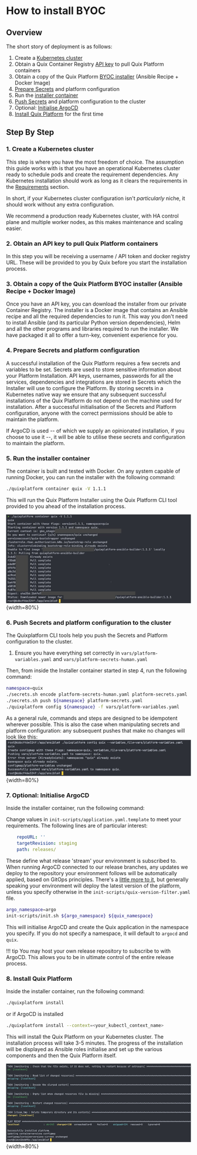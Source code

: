 # How to install BYOC

## Overview

The short story of deployment is as follows:

1. Create a [Kubernetes cluster](#1-create-a-kubernetes-cluster)
2. Obtain a Quix Container Registry [API key](#2-obtain-an-api-key-to-pull-quix-platform-containers) to pull Quix Platform containers
3. Obtain a copy of the Quix Platform [BYOC installer](#3-obtain-a-copy-of-the-quix-platform-byoc-installer-ansible-recipe--docker-image) (Ansible Recipe + Docker Image)
4. [Prepare Secrets](#5-prepare-secrets-and-platform-configuration) and platform configuration
5. Run the [installer container](#4-run-the-installer-container)
6. [Push Secrets](#6-push-secrets-and-platform-configuration-to-the-cluster) and platform configuration to the cluster
7. Optional: [Initialise ArgoCD](#7-optional-initialise-argocd)
8. [Install Quix Platform](#8-install-quix-platform) for the first time

## Step By Step

### 1. Create a Kubernetes cluster

This step is where you have the most freedom of choice. The assumption this guide works with is that you have an operational Kubernetes cluster ready to schedule pods and create the requirement dependencies. Any Kubernetes installation should work as long as it clears the requirements in the [Requirements](requirements.md) section.

In short, if your Kubernetes cluster configuration isn't _particularly_ niche, it should work without any extra configuration.

We recommend a production ready Kubernetes cluster, with HA control plane and multiple worker nodes, as this makes maintenance and scaling easier.

### 2. Obtain an API key to pull Quix Platform containers

In this step you will be receiving a username / API token and docker registry URL. These will be provided to you by Quix before you start the installation process.

### 3. Obtain a copy of the Quix Platform BYOC installer (Ansible Recipe + Docker Image)

Once you have an API key, you can download the installer from our private Container Registry. The installer is a Docker image that contains an Ansible recipe and all the required dependencies to run it. This way you don't need to install Ansible (and its particular Python version dependencies), Helm and all the other programs and libraries required to run the installer. We have packaged it all to offer a turn-key, convenient experience for you.

### 4. Prepare Secrets and platform configuration

A successful installation of the Quix Platform requires a few secrets and variables to be set. Secrets are used to store sensitive information about your Platform Installation. API keys, usernames, passwords for all the services, dependencies and integrations are stored in Secrets which the Installer will use to configure the Platform. By storing secrets in a Kubernetes native way we ensure that any subsequent successful installations of the Quix Platform do not depend on the machine used for installation. After a successful initialisation of the Secrets and Platform configuration, anyone with the correct permissions should be able to maintain the platform.

If ArgoCD is used -- of which we supply an opinionated installation, if you choose to use it --, it will be able to utilise these secrets and configuration to maintain the platform.

### 5. Run the installer container

The container is built and tested with Docker. On any system capable of running Docker, you can run the installer with the following command:

```bash
./quixplatform container quix -V 1.1.1
```

This will run the Quix Platform Installer using the Quix Platform CLI tool provided to you ahead of the installation process. 

![Quixplatform CLI](../images/deploy/byoc/using-quixplatform-cli.jpg){width=80%}

### 6. Push Secrets and platform configuration to the cluster

The Quixplatform CLI tools help you push the Secrets and Platform configuration to the cluster.

1. Ensure you have everything set correctly in `vars/platform-variables.yaml` and `vars/platform-secrets-human.yaml`

Then, from inside the Installer container started in step 4, run the following command:


```bash
namespace=quix
./secrets.sh encode platform-secrets-human.yaml platform-secrets.yaml
./secrets.sh push ${namespace} platform-secrets.yaml
./quixplatform config ${namespace} -f vars/platform-variables.yaml
```
As a general rule, commands and steps are designed to be idempotent wherever possible. This is also the case when manipulating secrets and platform configuration:
any subsequent pushes that make no changes will look like this: 
![Quixplatform CLI Config Push](../images/deploy/byoc/push-variables.png){width=80%}

### 7. Optional: Initialise ArgoCD
Inside the installer container, run the following command:

Change values in `init-scripts/application.yaml.template` to meet your requirements.
The following lines are of particular interest:

```yaml
    repoURL: ''
    targetRevision: staging
    path: releases/
```
These define what release 'stream' your environment is subscribed to. When running ArgoCD connected to our release branches, any updates we deploy to the repository your environment follows will be automatically applied, based on GitOps principles. There's a [little more to it](release-filtering.md), but generally speaking your environment will deploy the latest version of the platform, unless you specify otherwise in the `init-scripts/quix-version-filter.yaml` file.


```bash
argo_namespace=argo
init-scripts/init.sh ${argo_namespace} ${quix_namespace}
```

This will initialise ArgoCD and create the Quix application in the namespace you specify. If you do not specify a namespace, it will default to `argocd` and `quix`.

!!! tip
    You may host your own release repository to subscribe to with ArgoCD. This allows you to be in ultimate control of the entire release process.

### 8. Install Quix Platform

Inside the installer container, run the following command:

```bash
./quixplatform install
```
or if ArgoCD is installed
```bash
./quixplatform install --context=<your_kubectl_context_name>
```

This will install the Quix Platform on your Kubernetes cluster. The installation process will take 3-5 minutes. The progress of the installation will be displayed as Ansible roles initialise and set up the various components and then the Quix Platform itself.

![Quixplatform Successful Installation](../images/deploy/byoc/byoc-successful-install.png){width=80%}